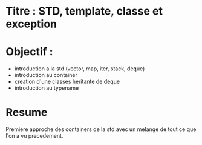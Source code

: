 # Titre : STD, template, classe et exception

# Objectif : 
- introduction a la std (vector, map, iter, stack, deque)
- introduction au container
- creation d'une classes heritante de deque
- introduction au typename
# Resume
Premiere approche des containers de la std avec un melange de tout ce que l'on a vu precedement.

